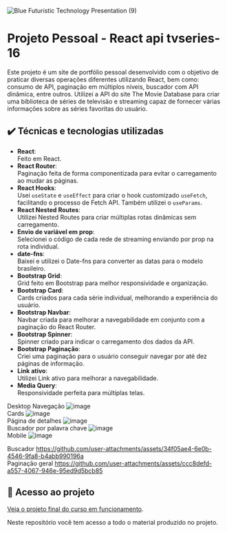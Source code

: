 
![Blue Futuristic Technology Presentation (9)](https://github.com/user-attachments/assets/af1c6ac6-ecb8-49aa-b9cd-2f32eee21c68)





# Projeto Pessoal - React api tvseries-16  

Este projeto é um site de portfólio pessoal desenvolvido com o objetivo de praticar diversas operações diferentes utilizando React, bem como: consumo de API, paginação em múltiplos níveis, buscador com API dinâmica, entre outros. Utilizei a API do site The Movie Database para criar uma biblioteca de séries de televisão e streaming capaz de fornecer várias informações sobre as séries favoritas do usuário.  


## ✔️ Técnicas e tecnologias utilizadas  


- **React**:  
  Feito em React.  
- **React Router**:  
  Paginação feita de forma componentizada para evitar o carregamento ao mudar as páginas.  
- **React Hooks**:  
  Usei `useState` e `useEffect` para criar o hook customizado `useFetch`, facilitando o processo de Fetch API. Também utilizei o `useParams`.  
- **React Nested Routes**:  
  Utilizei Nested Routes para criar múltiplas rotas dinâmicas sem carregamento.  
- **Envio de variável em prop**:  
  Selecionei o código de cada rede de streaming enviando por prop na rota individual.  
- **date-fns**:  
  Baixei e utilizei o Date-fns para converter as datas para o modelo brasileiro.  
- **Bootstrap Grid**:  
  Grid feito em Bootstrap para melhor responsividade e organização.  
- **Bootstrap Card**:  
  Cards criados para cada série individual, melhorando a experiência do usuário.  
- **Bootstrap Navbar**:  
  Navbar criada para melhorar a navegabilidade em conjunto com a paginação do React Router.  
- **Bootstrap Spinner**:  
  Spinner criado para indicar o carregamento dos dados da API.  
- **Bootstrap Paginação**:  
  Criei uma paginação para o usuário conseguir navegar por até dez páginas de informação.  
- **Link ativo**:  
  Utilizei Link ativo para melhorar a navegabilidade.  
- **Media Query**:  
  Responsividade perfeita para múltiplas telas.  


Desktop Navegação
![image](https://github.com/user-attachments/assets/de506ecf-9349-4c63-9ad1-dcb013c946eb)  
Cards
![image](https://github.com/user-attachments/assets/fa134869-aec3-4ff4-be03-a1a011980c72)  
Página de detalhes
![image](https://github.com/user-attachments/assets/10116425-3966-4a45-bccc-cc4b8a036557)  
Buscador por palavra chave
![image](https://github.com/user-attachments/assets/3827304a-6d7a-463a-87b5-a21eb52c305f)  
Mobile
![image](https://github.com/user-attachments/assets/0d05b9ea-7d94-4ad1-83e2-52e4eb662de6)




Buscador
https://github.com/user-attachments/assets/34f05ae4-6e0b-4546-9fa8-b4abb990196a  
Paginação geral
https://github.com/user-attachments/assets/ccc8defd-a557-4067-946e-95ed9d5bcb85



      
## 📁 Acesso ao projeto  

[Veja o projeto final do curso em funcionamento](https://lshv04.github.io/React-api-tvseries-16).  





Neste repositório você tem acesso a todo o material produzido no projeto.




